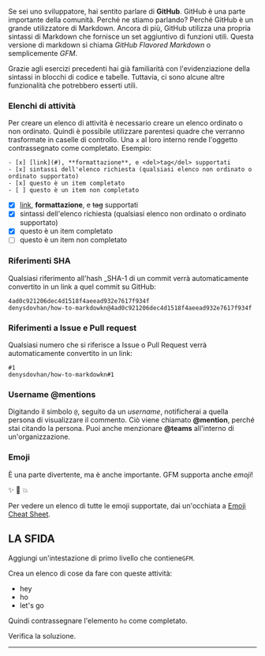 Se sei uno sviluppatore, hai sentito parlare di **GitHub**. GitHub è una parte importante della comunità. Perché ne stiamo parlando? Perché GitHub è un grande utilizzatore di Markdown. Ancora di più, GitHub utilizza una propria sintassi di Markdown che fornisce un set aggiuntivo di funzioni utili. Questa versione di markdown si chiama _GitHub Flavored Markdown_ o semplicemente _GFM_.

Grazie agli esercizi precedenti hai già familiarità con l'evidenziazione della sintassi in blocchi di codice e tabelle. Tuttavia, ci sono alcune altre funzionalità che potrebbero esserti utili.

### Elenchi di attività

Per creare un elenco di attività è necessario creare un elenco ordinato o non ordinato. Quindi è possibile utilizzare parentesi quadre che verranno trasformate in caselle di controllo. Una `x` al loro interno rende l'oggetto contrassegnato come completato. Esempio:

    - [x] [link](#), **formattazione**, e <del>tag</del> supportati
    - [x] sintassi dell'elenco richiesta (qualsiasi elenco non ordinato o ordinato supportato)
    - [x] questo è un item completato
    - [ ] questo è un item non completato

- [x] [link](#), **formattazione**, e <del>tag</del> supportati
- [x] sintassi dell'elenco richiesta (qualsiasi elenco non ordinato o ordinato supportato)
- [x] questo è un item completato
- [ ] questo è un item non completato

### Riferimenti SHA

Qualsiasi riferimento all'hash \_SHA-1 di un commit verrà automaticamente convertito in un link a quel commit su GitHub:

    4ad0c921206dec4d1518f4aeead932e7617f934f
    denysdovhan/how-to-markdowkn@4ad0c921206dec4d1518f4aeead932e7617f934f

### Riferimenti a Issue e Pull request

Qualsiasi numero che si riferisce a Issue o Pull Request verrà automaticamente convertito in un link:

    #1
    denysdovhan/how-to-markdowkn#1

### Username @mentions

Digitando il simbolo `@`, seguito da un _username_, notificherai a quella persona di visualizzare il commento. Ciò viene chiamato **@mention**, perché stai citando la persona. Puoi anche menzionare **@teams** all'interno di un'organizzazione.

### Emoji

È una parte divertente, ma è anche importante. GFM supporta anche _emoji_!

✨ 🐫 💥

Per vedere un elenco di tutte le emoji supportate, dai un'occhiata a [Emoji Cheat Sheet](http://www.emoji-cheat-sheet.com/).

## LA SFIDA

Aggiungi un'intestazione di primo livello che contiene`GFM`.

Crea un elenco di cose da fare con queste attività:

- hey
- ho
- let's go

Quindi contrassegnare l'elemento `ho` come completato.

Verifica la soluzione.

---
